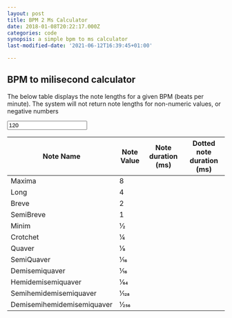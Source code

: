 ```yaml
---
layout: post
title: BPM 2 Ms Calculator
date: 2018-01-08T20:22:17.000Z
categories: code
synopsis: a simple bpm to ms calculator
last-modified-date: '2021-06-12T16:39:45+01:00'

---
```


<script>
/*
  BPM to MS
*/
var noteNames = [
  ["maxima", "dottedmaxima", 8],
  ["long", "dottedlong", 4],
  ["breve", "dottedbreve", 2],
  ["semibreve", "dottedsemibreve", 1],
  ["minim", "dottedminim", .5],
  ["crotchet", "dottedcrotchet", .25],
  ["quaver", "dottedquaver", .125],
  ["squaver", "dottedsquaver", .0625],
  ["dsquaver", "dotteddsquaver", .03125],
  ["hdsquaver", "dottedhdsquaver", .015625],
  ["shdsquaver", "dottedshdsquaver", .0078125],
  ["dshdsquaver", "dotteddshdsquaver", .00390625]
];
function bpmFromSlider() {
  //it was a slider, now it's a textbox.
  var bpm = parseInt(document.getElementById("bpmSlider").value);
   if(!(typeof bpm==='number' && bpm >0 )) {
     bpm=9999999999; // a big enough number to make all of the calculated table values zero
     document.getElementById("bpmSlider").classList.add("entryError");

   }
   else {
     document.getElementById("bpmSlider").classList.remove("entryError");
   }
  // document.getElementById("bpm").value = bpm;250
  for (var i = 0; i < noteNames.length; i++) {

    // TODO: while loop that checks
    //    typeof = number AND is positive and not zero.
    //      throw inline error if not
    //    ensure length of bpm is not greater than 7 (123.456)
    var elementID = "\"" + noteNames[i][0] + "\"";
    var dottedelementID = "\"" + noteNames[i][1] + "\"";
    document.getElementById(noteNames[i][0]).innerHTML = ((60/bpm) *noteNames[i][2]* 4000).toFixed(3);
    document.getElementById(noteNames[i][1]).innerHTML = ((60/bpm) *noteNames[i][2]* 6000).toFixed(3); //dotted noted = 1.5 length of undotted
  }
}

</script>

## BPM to milisecond calculator

The below table displays the note lengths for a given BPM (beats per minute). The system will not return note lengths for non-numeric values, or negative numbers

<input id="bpmSlider" placeholder="BPM" value="120" onchange="bpmFromSlider();" onkeypress="this.onchange();" onpaste="this.onchange();" oninput="this.onchange();">

<table id="noteTable">
  <tbody>
    <thead>
      <th>Note Name</th>
      <th>Note Value</th>
      <th>Note duration (ms)</th>
      <th>Dotted note duration (ms)</th>
    </thead>
    <tr>
      <td>Maxima</td>
      <td>8</td>
      <td id="maxima"></td>
      <td id="dottedmaxima"></td>
    </tr>
    <tr>
      <td>Long</td>
      <td>4</td>
      <td id="long"></td>
      <td id="dottedlong"></td>
    </tr>
    <tr>
      <td>Breve</td>
      <td>2</td>
      <td id="breve"></td>
      <td id="dottedbreve"></td>
    </tr>
    <tr>
      <td>SemiBreve</td>
      <td>1</td>
      <td id="semibreve"></td>
      <td id="dottedsemibreve"></td>
    </tr>
    <tr>
      <td>Minim</td>
      <td>1&frasl;2</td>
      <td id="minim"></td>
      <td id="dottedminim"></td>
    </tr>
    <tr>
      <td>Crotchet</td>
      <td>1&frasl;4</td>
      <td id="crotchet"></td>
      <td id="dottedcrotchet"></td>
    </tr>
    <tr>
      <td>Quaver</td>
      <td>1&frasl;8</td>
      <td id="quaver"></td>
      <td id="dottedquaver"></td>
    </tr>
    <tr>
      <td>SemiQuaver</td>
      <td>1&frasl;16</td>
      <td id="squaver"></td>
      <td id="dottedsquaver"></td>
    </tr>
    <tr>
      <td>Demisemiquaver</td>
      <td>1&frasl;16</td>
      <td id="dsquaver"></td>
      <td id="dotteddsquaver"></td>
    </tr>
    <tr>
      <td>Hemidemisemiquaver</td>
      <td>1&frasl;64</td>
      <td id="hdsquaver"></td>
      <td id="dottedhdsquaver"></td>
    </tr>
    <tr>
      <td>Semihemidemisemiquaver</td>
      <td>1&frasl;128</td>
      <td id="shdsquaver"></td>
      <td id="dottedshdsquaver"></td>
    </tr>
    <tr>
      <td>Demisemihemidemisemiquaver</td>
      <td>1&frasl;256</td>
      <td id="dshdsquaver"></td>
      <td id="dotteddshdsquaver"></td>
    </tr>
  </tbody>
</table>
